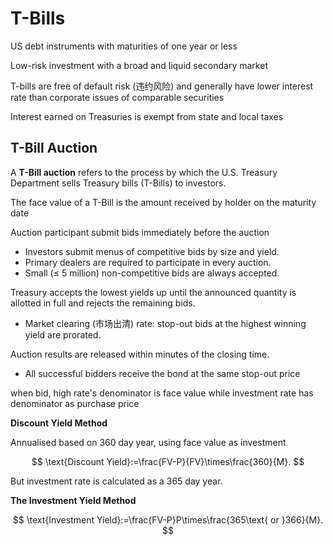 # T-Bills

US debt instruments with maturities of one year or less

Low-risk investment with a broad and liquid secondary market

T-bills are free of default risk (违约风险) and generally have lower interest rate than corporate issues of comparable securities

Interest earned on Treasuries is exempt from state and local taxes

## T-Bill Auction

A **T-Bill auction** refers to the process by which the U.S. Treasury Department sells Treasury bills (T-Bills) to investors.

The face value of a T-Bill is the amount received by holder on the maturity date

Auction participant submit bids immediately before the auction

- Investors submit menus of competitive bids by size and yield.
- Primary dealers are required to participate in every auction.
- Small (≤ 5 million) non-competitive bids are always accepted.

Treasury accepts the lowest yields up until the announced quantity is allotted in full and rejects the remaining bids.

- Market clearing (市场出清) rate: stop-out bids at the highest winning yield are prorated.

Auction results are released within minutes of the closing time.

- All successful bidders receive the bond at the same stop-out price

when bid, high rate's denominator is face value while investment rate has denominator as purchase price

**Discount Yield Method**

Annualised based on 360 day year, using face value as investment

$$
\text{Discount Yield}:=\frac{FV-P}{FV}\times\frac{360}{M}.
$$

But investment rate is calculated as a 365 day year.

**The Investment Yield Method**

$$
\text{Investment Yield}:=\frac{FV-P}P\times\frac{365\text{ or }366}{M}.
$$
